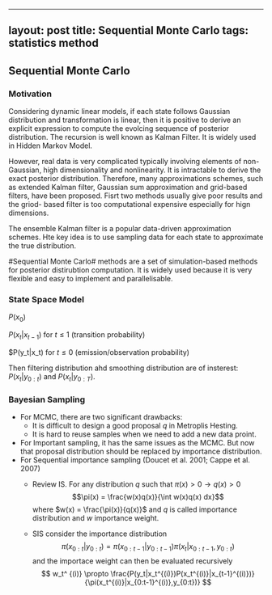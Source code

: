 
---
layout: post
title: Sequential Monte Carlo
tags: statistics method
---

<script type="text/javascript" src="http://cdn.mathjax.org/mathjax/latest/MathJax.js?config=default"></script>



## Sequential Monte Carlo

### Motivation
Considering dynamic linear models, if each state follows Gaussian distribution and transformation is linear, then it is positive to derive an explicit expression to compute the evolcing sequence of posterior distribution. The recursion is well known as Kalman Filter. It is widely used in Hidden Markov Model.  

However, real data is very complicated typically involving elements of non-Gaussian, high dimensionality and nonlinearity. It is intractable to derive the exact posterior distribution. Therefore, many approximations schemes, such as extended Kalman filter, Gaussian sum approximation and grid-based filters, have been proposed. Fisrt two methods usually give poor results and the griod- based filter is too computational expensive especially for hign dimensions.

The ensemble Kalman filter is a popular data-driven approximation schemes. Hte key idea is to use sampling data for each state to approximate the true distribution.

#Sequential Monte Carlo# methods are a set of simulation-based methods for posterior distirubtion computation. It is widely used because it is very flexible and easy to implement and parallelisable.

### State Space Model
$P(x_0)$

$P(x_t|x_{t-1})$ for $t \leq 1$ (transition probability)

$P(y_t|x_t) for $t \leq 0$ (emission/observation probability)

Then filtering distribution ahd smoothing distribution are of insterest: $P(x_t|y_{0:t})$ and $P(x_t|y_{0:T})$.

### Bayesian Sampling
* For MCMC, there are two significant drawbacks: 
  - It is difficult to design a good proposal $q$ in Metroplis Hesting.
  - It is hard to reuse samples when we need to add a new data proint.
* For Important sampling, it has the same issues as the MCMC. But now that proposal distribution should be replaced by importance distribution.
* For Sequential importance sampling (Doucet et al. 2001; Cappe et al. 2007)
  - Review IS. For any distribution $q$ such that $\pi(x)>0 \rightarrow q(x)>0$ 
  $$\pi(x) = \frac{w(x)q(x)}{\int w(x)q(x) dx}$$
  where $w(x) = \frac{\pi(x)}{q(x)}$ and $q$ is called importance distribution and $w$ importance weight.
  
  - SIS consider the importance distribution 
  $$ \pi(x_{0:t}|y_{0:t}) = \pi(x_{0:t-1}|y_{0:t-1}) \pi(x_t|x_{0:t-1}, y_{0:t}) $$
  and the importace weight can then be evaluated recursively
  $$ w_t^ {(i)} \propto \frac{P(y_t|x_t^{(i)})P(x_t^{(i)}|x_{t-1}^{(i)})}{\pi(x_t^{(i)}|x_{0:t-1}^{(i)},y_{0:t})} $$

